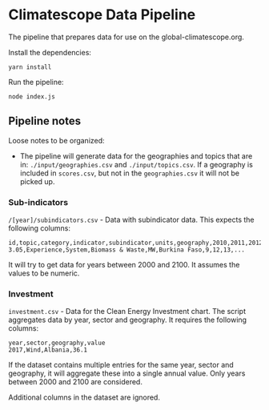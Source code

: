 # Climatescope Data Pipeline
The pipeline that prepares data for use on the global-climatescope.org.

Install the dependencies:

`yarn install`

Run the pipeline:

`node index.js`

## Pipeline notes
Loose notes to be organized:

- The pipeline will generate data for the geographies and topics that are in: `./input/geographies.csv` and `./input/topics.csv`. If a geography is included in `scores.csv`, but not in the `geographies.csv` it will not be picked up.

### Sub-indicators
`/[year]/subindicators.csv` - Data with subindicator data. This expects the following columns: 

``` csv
id,topic,category,indicator,subindicator,units,geography,2010,2011,2012,...
3.05,Experience,System,Biomass & Waste,MW,Burkina Faso,9,12,13,...
```

It will try to get data for years between 2000 and 2100. It assumes the values to be numeric.

### Investment
`investment.csv` - Data for the Clean Energy Investment chart. The script aggregates data by year, sector and geography. It requires the following columns:

``` csv
year,sector,geography,value
2017,Wind,Albania,36.1

```

If the dataset contains multiple entries for the same year, sector and geography, it will aggregate these into a single annual value. Only years between 2000 and 2100 are considered.

Additional columns in the dataset are ignored.

